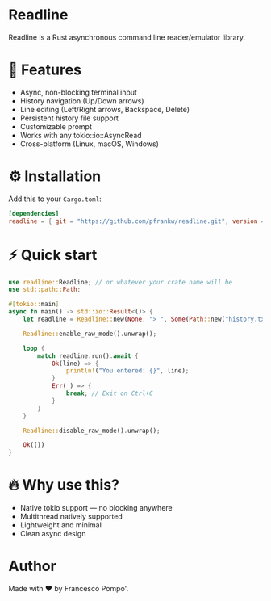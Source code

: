 # Readline

Readline is a Rust asynchronous command line reader/emulator library.


# 🔑 Features
- Async, non-blocking terminal input
- History navigation (Up/Down arrows)
- Line editing (Left/Right arrows, Backspace, Delete)
- Persistent history file support
- Customizable prompt
- Works with any tokio::io::AsyncRead
- Cross-platform (Linux, macOS, Windows)

# ⚙️ Installation
Add this to your `Cargo.toml`:

```toml
[dependencies]
readline = { git = "https://github.com/pfrankw/readline.git", version = "0.1.5" }
```

# ⚡ Quick start

```rust
use readline::Readline; // or whatever your crate name will be
use std::path::Path;

#[tokio::main]
async fn main() -> std::io::Result<()> {
    let readline = Readline::new(None, "> ", Some(Path::new("history.txt"))).await;

    Readline::enable_raw_mode().unwrap();

    loop {
        match readline.run().await {
            Ok(line) => {
                println!("You entered: {}", line);
            }
            Err(_) => {
                break; // Exit on Ctrl+C
            }
        }
    }

    Readline::disable_raw_mode().unwrap();

    Ok(())
}

```

# 🔥 Why use this?

- Native tokio support — no blocking anywhere
- Multithread natively supported
- Lightweight and minimal
- Clean async design

# Author
Made with ❤️ by Francesco Pompo'.
